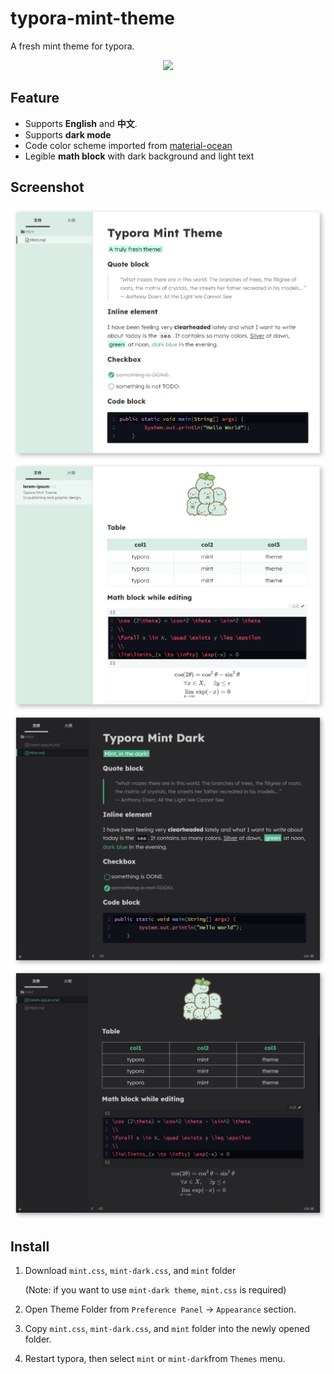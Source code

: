 # typora-mint-theme

A fresh mint theme for typora. 
<p align="center">
<img src="https://cdn140.picsart.com/264182024029212.png?type=webp&to=min&r=640" width="120px" />
</p>

## Feature

- Supports **English** and **中文**.
- Supports **dark mode**
- Code color scheme imported from [material-ocean](https://codemirror.net/theme/material-ocean.css)
- Legible **math block** with dark background and light text

## Screenshot

![mint1](./image1.png)
![mint2](./image2.png)
![mint3](./image3.png)
![mint4](./image4.png)


## Install

1. Download `mint.css`,  `mint-dark.css`, and `mint` folder 

    (Note: if you want to use `mint-dark theme`, `mint.css` is required)

2. Open Theme Folder from `Preference Panel` → `Appearance` section.

3. Copy `mint.css`,  `mint-dark.css`, and `mint` folder into the newly opened folder.

4. Restart typora, then select `mint` or `mint-dark`from `Themes` menu.
